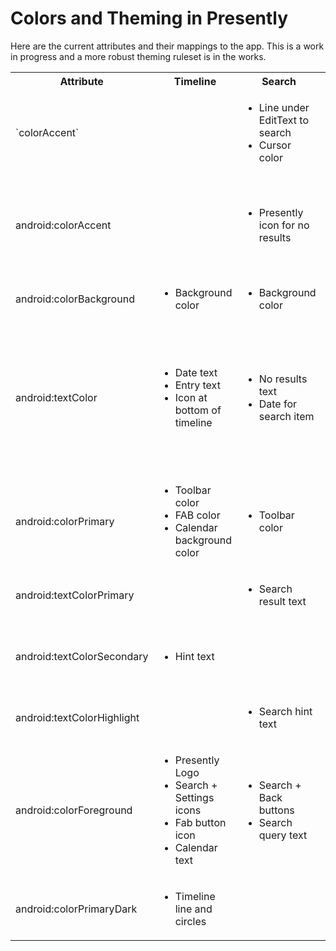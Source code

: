 # Colors and Theming in Presently

Here are the current attributes and their mappings to the app. This is a work in progress and a more robust theming ruleset is in the works.

<table>
  <tbody>
    <tr>
      <th align="center">Attribute</th>
      <th align="center">Timeline</th>
      <th align="center">Search</th>
      <th align="center">Entry</th>
      <th align="center">Settings</th>
    <tr>
      <td>`colorAccent`</td>
      <td> </td>
      <td>
          <ul>
            <li>Line under EditText to search</li>
            <li>Cursor color</li>
          </ul>
      </td>
      <td>
                <ul>
                  <li>Cursor color</li>
                </ul>
            </td>
        <td>
                  <ul>
                    <li>Switch for setting</li>
                    <li>Selected hour color</li>
                  </ul>
              </td>
    <tr>
      <td>android:colorAccent</td>
      <td>   </td>
      <td>
          <ul>
            <li>Presently icon for no results</li>
          </ul>
      </td>
      <td>   </td>
      <td>
        <ul>
          <li>Settings section header text</li>
          <li>TimePicker header background</li>
        </ul>
      </td>
    <tr>
      <td>android:colorBackground</td>
      <td> 
          <ul>
            <li>Background color</li>
          </ul> 
      </td>
      <td>
          <ul>
            <li>Background color</li>
          </ul> 
      </td>
      <td>
          <ul>
            <li>Background color</li>
          </ul> 
      </td>
      <td>
        <ul>
            <li>Background color</li>
          </ul> 
      </td>
    <tr>
      <td>android:textColor</td>
      <td> 
         <ul>
            <li>Date text</li>
            <li>Entry text</li>
            <li>Icon at bottom of timeline</li>
          </ul>
      </td>
      <td>
          <ul>
            <li>No results text</li>
            <li>Date for search item</li>
          </ul>
      </td>
      <td>
          <ul>
            <li>Date</li>
            <li>"I am/was grateful for"</li>
            <li>Divider lines</li>
            <li>Button color</li>
            <li>Share/idea button</li>
          </ul>
      </td>
      <td>
        <ul>
          <li>Settings item title</li>
          <li>Settings item icon</li>
        </ul>
      </td>
    <tr>
      <td>android:colorPrimary</td>
      <td> 
         <ul>
            <li>Toolbar color</li>
            <li>FAB color</li>
            <li>Calendar background color</li>
          </ul>
      </td>
      <td>
          <ul>
            <li>Toolbar color</li>
          </ul>
      </td>
      <td>      </td>
      <td>      </td>
    <tr>
      <td>android:textColorPrimary</td>
      <td>      </td>
      <td> 
         <ul>
            <li>Search result text</li>
          </ul>
      </td>
      <td>
          <ul>
            <li>Entry content text</li>
          </ul>
      </td>
      <td>      </td>
    <tr>
      <td>android:textColorSecondary</td>
      <td> 
         <ul>
            <li>Hint text</li>
          </ul>
      </td>
      <td>      </td>
      <td>
          <ul>
            <li>Hint text for entry content</li>
            <li>Quote text</li>
          </ul>
      </td>
      <td>
          <ul>
            <li>Settings item description text</li>
          </ul>
      </td>
    <tr>
      <td>android:textColorHighlight</td>
      <td>      </td>
      <td> 
         <ul>
            <li>Search hint text</li>
          </ul>
      </td>
      <td>      </td>
      <td>      </td>
    <tr>
      <td>android:colorForeground</td>
      <td> 
         <ul>
            <li>Presently Logo</li>
            <li>Search + Settings icons</li>
            <li>Fab button icon</li>
            <li>Calendar text</li>
          </ul>
      </td>
      <td> 
         <ul>
            <li>Search + Back buttons</li>
            <li>Search query text</li>
          </ul>
      </td>
      <td>      </td>
      <td>      </td>
    <tr>
      <td>android:colorPrimaryDark</td>
      <td> 
         <ul>
            <li>Timeline line and circles</li>
          </ul>
      </td>
      <td>      </td>
      <td>      </td>
      <td>      </td>
  </tbody>
</table>